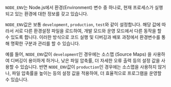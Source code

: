 `NODE_ENV`는 Node.js에서 환경(Environment) 변수 중 하나로, 현재 프로세스가 실행되고 있는 환경에 대한 정보를 갖고 있습니다.

`NODE_ENV`값은 보통 `development`, `production`, `test`와 같이 설정합니다. 해당 값에 따라서 서로 다른 환경설정 파일을 로드하여, 개발 모드와 운영 모드에서 다른 동작을 할 수 있도록 합니다. 이러한 방식으로 코드 실행 및 디버깅과 배포 과정에서 환경변수를 통해 명확한 구분과 관리를 할 수 있습니다.

예를 들어, `NODE_ENV`값이 `development`인 경우에는 소스맵 (Source Maps) 을 사용하여 디버깅이 용이하게 하거나, 낮은 파일 압축률, 더 자세한 오류 출력 등의 설정 값을 사용할 수 있습니다. 반면 `NODE_ENV`값이 `production`인 경우에는 소스맵을 사용하지 않거나, 파일 압축률을 높이는 등의 설정 값을 적용하여, 더 효율적으로 프로그램을 운영할 수 있습니다.
